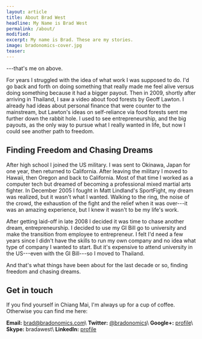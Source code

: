 ```yaml
---
layout: article
title: About Brad West
headline: My Name is Brad West
permalink: /about/
modified:
excerpt: My name is Brad. These are my stories.
image: bradonomics-cover.jpg
teaser:
---
```


---that's me on above.

For years I struggled with the idea of what work I was supposed to do. I'd go back and forth on doing something that really made me feel alive versus doing something because it had a bigger payout. Then in 2009, shortly after arriving in Thailand, I saw a video about food forests by Geoff Lawton. I already had ideas about personal finance that were counter to the mainstream, but Lawton's ideas on self-reliance via food forests sent me further down the rabbit hole. I used to see entrepreneurship, and the big payouts, as the only way to pursue what I really wanted in life, but now I could see another path to freedom.

## Finding Freedom and Chasing Dreams

After high school I joined the US military. I was sent to Okinawa, Japan for one year, then returned to California. After leaving the military I moved to Hawaii, then Oregon and back to California. Most of that time I worked as a computer tech but dreamed of becoming a professional mixed martial arts fighter. In December 2005 I fought in Matt Lindland's SportFight, my dream was realized, but it wasn't what I wanted. Walking to the ring, the noise of the crowd, the exhaustion of the fight and the relief when it was over---it was an amazing experience, but I knew it wasn't to be my life's work.

After getting laid-off in late 2008 I decided it was time to chase another dream, entrepreneurship. I decided to use my GI Bill go to university and make the transition from employee to entrepreneur. I felt I'd need a few years since I didn't have the skills to run my own company and no idea what type of company I wanted to start. But it's expensive to attend university in the US---even with the GI Bill---so I moved to Thailand.

And that's what things have been about for the last decade or so, finding freedom and chasing dreams.

## Get in touch

If you find yourself in Chiang Mai, I'm always up for a cup of coffee. Otherwise you can find me here:

**Email:** [brad@bradonomics.com](mailto:brad@bradonomics.com)\\
**Twitter:** [@bradonomics](http://twitter.com/bradonomics)\\
**Google+:** [profile](https://plus.google.com/103163741383795666289/)\\
**Skype:** bradawest\\
**LinkedIn:** [profile](http://th.linkedin.com/pub/brad-west/31/aab/a0b/)
